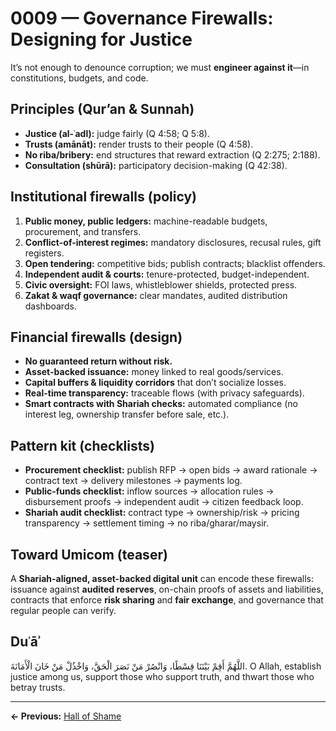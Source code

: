 # 0009 — Governance Firewalls: Designing for Justice

It’s not enough to denounce corruption; we must **engineer against it**—in constitutions, budgets, and code.

## Principles (Qur’an & Sunnah)

- **Justice (al-ʿadl):** judge fairly (Q 4:58; Q 5:8).
- **Trusts (amānāt):** render trusts to their people (Q 4:58).
- **No riba/bribery:** end structures that reward extraction (Q 2:275; 2:188).
- **Consultation (shūrā):** participatory decision-making (Q 42:38).

## Institutional firewalls (policy)

1) **Public money, public ledgers:** machine-readable budgets, procurement, and transfers.
2) **Conflict-of-interest regimes:** mandatory disclosures, recusal rules, gift registers.
3) **Open tendering:** competitive bids; publish contracts; blacklist offenders.
4) **Independent audit & courts:** tenure-protected, budget-independent.
5) **Civic oversight:** FOI laws, whistleblower shields, protected press.
6) **Zakat & waqf governance:** clear mandates, audited distribution dashboards.

## Financial firewalls (design)

- **No guaranteed return without risk.**
- **Asset-backed issuance:** money linked to real goods/services.
- **Capital buffers & liquidity corridors** that don’t socialize losses.
- **Real-time transparency:** traceable flows (with privacy safeguards).
- **Smart contracts with Shariah checks:** automated compliance (no interest leg, ownership transfer before sale, etc.).

## Pattern kit (checklists)

- **Procurement checklist:** publish RFP → open bids → award rationale → contract text → delivery milestones → payments log.
- **Public-funds checklist:** inflow sources → allocation rules → disbursement proofs → independent audit → citizen feedback loop.
- **Shariah audit checklist:** contract type → ownership/risk → pricing transparency → settlement timing → no riba/gharar/maysir.

## Toward Umicom (teaser)

A **Shariah-aligned, asset-backed digital unit** can encode these firewalls: issuance against **audited reserves**, on-chain proofs of assets and liabilities, contracts that enforce **risk sharing** and **fair exchange**, and governance that regular people can verify.

## Duʿāʾ

اللَّهُمَّ أَقِمْ بَيْنَنَا قِسْطًا، وَانْصُرْ مَنْ نَصَرَ الْحَقَّ، وَاخْذُلْ مَنْ خَانَ الْأَمَانَةَ.
O Allah, establish justice among us, support those who support truth, and thwart those who betray trusts.

---

**← Previous:** [Hall of Shame](hall_of_shame_collaboration_and_betrayal.md)

